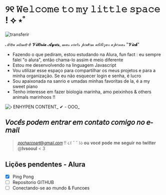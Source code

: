 #  ୨୧  𝚆𝚎𝚕𝚌𝚘𝚖𝚎  𝚝𝚘  𝚖𝚢  𝚕𝚒𝚝𝚝𝚕𝚎  𝚜𝚙𝚊𝚌𝚎  !  ⟡ ⋆˚  
![transferir](https://github.com/lvsooul/lvsooul/assets/170729479/026c1bd4-f0b8-441c-8b63-1d20e0a7ea00)

ℳ𝑒𝓊 𝓃𝑜𝓂𝑒 𝑒́ **𝒱𝒾𝓉𝑜́𝓇𝒾𝒶** **𝒜𝓎𝓇𝑒𝓈**, 𝓂𝒶𝓈 𝓋𝑜𝒸𝑒̂𝓈 𝓅𝑜𝒹𝑒𝓂 𝓊𝓉𝒾𝓁𝒾𝓏𝒶𝓇 𝒶𝓅𝑒𝓃𝒶𝓈 "**𝒱𝒾𝒸𝓀**"

- Fazendo o que pediram, estou estudando na Alura, fun fact : eu sempre falei "o alura", então chama-lo assim é meio diferente
- Estou me desenvolvendo na linguagem Javascript
- Vou utilizar esse espaço para compartilhar os meus projetos e para a minha organização. Se eu não esquecer login e senha, é lucro
- Sou apaixonada na sanrio e umadas minhas favoritas de la, é a my sweet piano
- Tenho interesse em fazer biologia marinha, amo peixinhos & others animals marinhoos !! 

![› ENHYPEN CONTENT_ ✔ - OOO_](https://github.com/lvsooul/lvsooul/assets/170729479/dfb49dfb-dba9-40f8-854e-4ed76f80f901)



## 𝘝𝘰𝘤𝘦̂𝘴 𝘱𝘰𝘥𝘦𝘮 𝘦𝘯𝘵𝘳𝘢𝘳 𝘦𝘮 𝘤𝘰𝘯𝘵𝘢𝘵𝘰 𝘤𝘰𝘮𝘪𝘨𝘰 𝘯𝘰 𝘦-𝘮𝘢𝘪𝘭 
> 𝘱𝘰𝘤𝘩𝘢𝘤𝘤𝘰𝘢𝘳𝘵@𝘨𝘮𝘢𝘪𝘭.𝘤𝘰𝘮 !!  ૮꒰  ˘ ˘ ꒱ა
> 𝐨𝐮 𝐯𝐨𝐜𝐞̂ 𝐩𝐨𝐝𝐞 𝐦𝐞 𝐬𝐞𝐠𝐮𝐢𝐫 𝐧𝐨 𝐭𝐰𝐢𝐭𝐭𝐞𝐫 @𝐥𝐯𝐬𝐨𝐨𝐮𝐥 < 3


      
## Lições pendentes - Alura
- [x] Ping Pong 
- [ ] Repositorio GITHUB
- [ ] Conectando-se ao mundo & Funcoes
